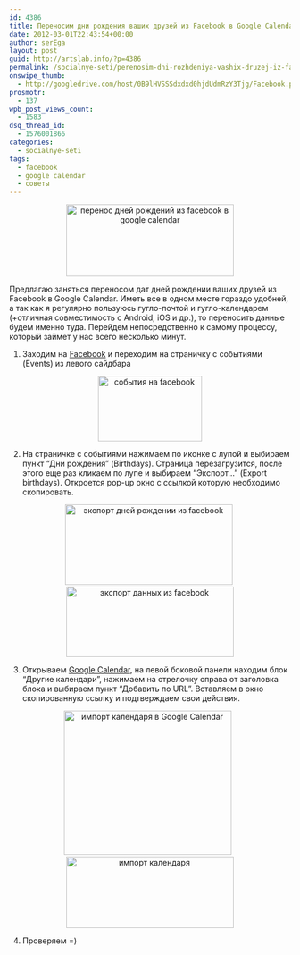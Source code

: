 ```yaml
---
id: 4386
title: Переносим дни рождения ваших друзей из Facebook в Google Calendar
date: 2012-03-01T22:43:54+00:00
author: serEga
layout: post
guid: http://artslab.info/?p=4386
permalink: /socialnye-seti/perenosim-dni-rozhdeniya-vashix-druzej-iz-facebook-v-google-calendar/
onswipe_thumb:
  - http://googledrive.com/host/0B9lHVSSSdxdxd0hjdUdmRzY3Tjg/Facebook.png
prosmotr:
  - 137
wpb_post_views_count:
  - 1583
dsq_thread_id:
  - 1576001866
categories:
  - socialnye-seti
tags:
  - facebook
  - google calendar
  - советы
---
```

<center>
  <a href="http://googledrive.com/host/0B9lHVSSSdxdxd0hjdUdmRzY3Tjg/fb_to_google_cal.png"><img src="http://googledrive.com/host/0B9lHVSSSdxdxd0hjdUdmRzY3Tjg/fb_to_google_cal-300x129.png" alt="перенос дней рождений из facebook в google calendar" title="fb_to_google_cal" width="300" height="129" class="aligncenter size-medium wp-image-4387" srcset="http://googledrive.com/host/0B9lHVSSSdxdxd0hjdUdmRzY3Tjg/fb_to_google_cal-300x129.png 300w, http://googledrive.com/host/0B9lHVSSSdxdxd0hjdUdmRzY3Tjg/fb_to_google_cal.png 692w" sizes="(max-width: 300px) 100vw, 300px" /></a>
</center>

Предлагаю заняться переносом дат дней рождении ваших друзей из Facebook в Google Calendar. Иметь все в одном месте гораздо удобней, а так как я регулярно пользуюсь гугло-почтой и гугло-календарем (+отличная совместимость с Android, iOS и др.), то переносить данные будем именно туда. Перейдем непосредственно к самому процессу, который займет у нас всего несколько минут.

<!--more-->

1. Заходим на [Facebook](http://facebook.com) и переходим на страничку с событиями (Events) из левого сайдбара

<center>
  <img src="http://googledrive.com/host/0B9lHVSSSdxdxd0hjdUdmRzY3Tjg/events_on_facebook.jpg" alt="события на facebook" title="events_on_facebook" width="186" height="117" class="aligncenter size-full wp-image-4390" />
</center>

2. На страничке с событиями нажимаем по иконке с лупой и выбираем пункт &#8220;Дни рождения&#8221; (Birthdays). Страница перезагрузится, после этого еще раз кликаем по лупе и выбираем &#8220;Экспорт&#8230;&#8221; (Export birthdays). Откроется pop-up окно с ссылкой которую необходимо скопировать.

<center>
  <a href="http://googledrive.com/host/0B9lHVSSSdxdxd0hjdUdmRzY3Tjg/export_dne_rozhdenii.png"><img src="http://googledrive.com/host/0B9lHVSSSdxdxd0hjdUdmRzY3Tjg/export_dne_rozhdenii-300x144.png" alt="экспорт дней рождении из facebook" title="export_dne_rozhdenii" width="300" height="144" class="aligncenter size-medium wp-image-4389" srcset="http://googledrive.com/host/0B9lHVSSSdxdxd0hjdUdmRzY3Tjg/export_dne_rozhdenii-300x144.png 300w, http://googledrive.com/host/0B9lHVSSSdxdxd0hjdUdmRzY3Tjg/export_dne_rozhdenii.png 421w" sizes="(max-width: 300px) 100vw, 300px" /></a>&nbsp;<a href="http://googledrive.com/host/0B9lHVSSSdxdxd0hjdUdmRzY3Tjg/facebook_export_birthdays.jpg"><img src="http://googledrive.com/host/0B9lHVSSSdxdxd0hjdUdmRzY3Tjg/facebook_export_birthdays-300x126.jpg" alt="экспорт данных из facebook" title="facebook_export_birthdays" width="300" height="126" class="aligncenter size-medium wp-image-4393" srcset="http://googledrive.com/host/0B9lHVSSSdxdxd0hjdUdmRzY3Tjg/facebook_export_birthdays-300x126.jpg 300w, http://googledrive.com/host/0B9lHVSSSdxdxd0hjdUdmRzY3Tjg/facebook_export_birthdays.jpg 441w" sizes="(max-width: 300px) 100vw, 300px" /></a>
</center>

3. Открываем [Google Calendar](https://www.google.com/calendar), на левой боковой панели находим блок &#8220;Другие календари&#8221;, нажимаем на стрелочку справа от заголовка блока и выбираем пункт &#8220;Добавить по URL&#8221;. Вставляем в окно скопированную ссылку и подтверждаем свои действия.

<center>
  <a href="http://googledrive.com/host/0B9lHVSSSdxdxd0hjdUdmRzY3Tjg/google_calendar_add_facebook_birthdays.jpg"><img src="http://googledrive.com/host/0B9lHVSSSdxdxd0hjdUdmRzY3Tjg/google_calendar_add_facebook_birthdays-300x258.jpg" alt="импорт календаря в Google Calendar" title="google_calendar_add_facebook_birthdays" width="300" height="258" class="aligncenter size-medium wp-image-4391" srcset="http://googledrive.com/host/0B9lHVSSSdxdxd0hjdUdmRzY3Tjg/google_calendar_add_facebook_birthdays-300x258.jpg 300w, http://googledrive.com/host/0B9lHVSSSdxdxd0hjdUdmRzY3Tjg/google_calendar_add_facebook_birthdays.jpg 507w" sizes="(max-width: 300px) 100vw, 300px" /></a> &nbsp; <a href="http://googledrive.com/host/0B9lHVSSSdxdxd0hjdUdmRzY3Tjg/import_birthdays_google_calendar.jpg"><img src="http://googledrive.com/host/0B9lHVSSSdxdxd0hjdUdmRzY3Tjg/import_birthdays_google_calendar-300x128.jpg" alt="импорт календаря" title="import_birthdays_google_calendar" width="300" height="128" class="aligncenter size-medium wp-image-4392" srcset="http://googledrive.com/host/0B9lHVSSSdxdxd0hjdUdmRzY3Tjg/import_birthdays_google_calendar-300x128.jpg 300w, http://googledrive.com/host/0B9lHVSSSdxdxd0hjdUdmRzY3Tjg/import_birthdays_google_calendar.jpg 513w" sizes="(max-width: 300px) 100vw, 300px" /></a>
</center>

4. Проверяем =)